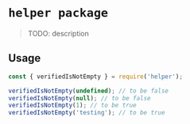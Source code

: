 # `helper package`

> TODO: description

## Usage

```ts
const { verifiedIsNotEmpty } = require('helper');

verifiedIsNotEmpty(undefined); // to be false
verifiedIsNotEmpty(null); // to be false
verifiedIsNotEmpty(1); // to be true
verifiedIsNotEmpty('testing'); // to be true
```

